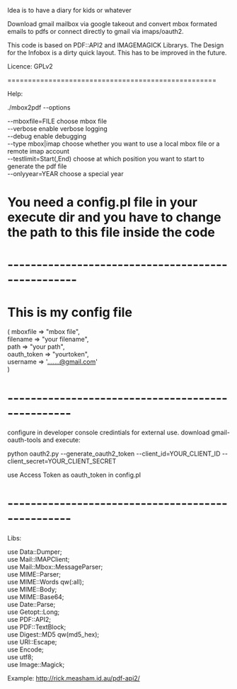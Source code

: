 Idea is to have a diary for kids or whatever

Download gmail mailbox via google takeout and convert mbox formated emails to pdfs
or connect directly to gmail via imaps/oauth2.

This code is based on PDF::API2 and IMAGEMAGICK Librarys.
The Design for the Infobox is a dirty quick layout. This has to be improved in
the future.

Licence: GPLv2

===================================================

Help:

./mbox2pdf --options

--mboxfile=FILE              choose mbox file<br>
--verbose                    enable verbose logging<br>
--debug                      enable debugging<br>
--type mbox|imap             choose whether you want to use a local mbox file or a remote imap account<br>
--testlimit=Start(,End)      choose at which position you want to start to generate the pdf file<br>
--onlyyear=YEAR              choose a special year

You need a config.pl file in your execute dir
and you have to change the path to this file
inside the code
===================================================

# --------------------------------------------------
# This is my config file
(
mboxfile        => "mbox file",<br>
filename        => "your filename",<br>
path            => "your path",<br>
oauth_token     => "yourtoken",<br>
username        => '.......@gmail.com'<br>
)
# -------------------------------------------------

configure in developer console credintials for external use.
download gmail-oauth-tools and execute:

python oauth2.py --generate_oauth2_token --client_id=YOUR_CLIENT_ID --client_secret=YOUR_CLIENT_SECRET 

use Access Token as oauth_token in config.pl

# -------------------------------------------------
Libs:

 use Data::Dumper;<br>
 use Mail::IMAPClient;<br>
 use Mail::Mbox::MessageParser;<br>
 use MIME::Parser;<br>
 use MIME::Words qw(:all);<br>
 use MIME::Body;<br>
 use MIME::Base64;<br>
 use Date::Parse;<br>
 use Getopt::Long;<br>
 use PDF::API2;<br>
 use PDF::TextBlock;<br>
 use Digest::MD5 qw(md5_hex);<br>
 use URI::Escape;<br>
 use Encode;<br>
 use utf8;<br>
 use Image::Magick;<br>


Example: http://rick.measham.id.au/pdf-api2/
